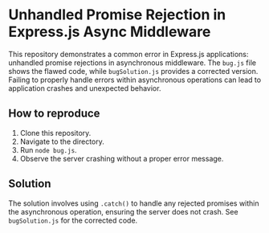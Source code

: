 # Unhandled Promise Rejection in Express.js Async Middleware

This repository demonstrates a common error in Express.js applications: unhandled promise rejections in asynchronous middleware.  The `bug.js` file shows the flawed code, while `bugSolution.js` provides a corrected version.  Failing to properly handle errors within asynchronous operations can lead to application crashes and unexpected behavior.

## How to reproduce

1. Clone this repository.
2. Navigate to the directory.
3. Run `node bug.js`.
4. Observe the server crashing without a proper error message.

## Solution

The solution involves using `.catch()` to handle any rejected promises within the asynchronous operation, ensuring the server does not crash. See `bugSolution.js` for the corrected code.